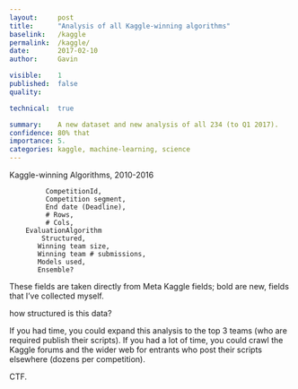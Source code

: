 ```yaml
---
layout:     post
title:      "Analysis of all Kaggle-winning algorithms"
baselink:   /kaggle
permalink:  /kaggle/
date:       2017-02-10
author:     Gavin   

visible:	1
published:	false
quality:    

technical: 	true

summary:    A new dataset and new analysis of all 234 (to Q1 2017).
confidence: 80% that 
importance: 5.
categories: kaggle, machine-learning, science
---
```


Kaggle-winning Algorithms, 2010-2016

             CompetitionId,  
             Competition segment,
             End date (Deadline),
             # Rows,
             # Cols,
        EvaluationAlgorithm
            Structured,
           Winning team size,         
           Winning team # submissions,
           Models used,
           Ensemble? 


These fields are taken directly from Meta Kaggle fields; bold are new, fields that I’ve collected myself.

how structured is this data?

If you had time, you could expand this analysis to the top 3 teams (who are required publish their scripts). If you had a lot of time, you could crawl the Kaggle forums and the wider web for entrants who post their scripts elsewhere (dozens per competition).

 

 CTF.



 